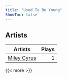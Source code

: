 ```yaml
---
title: "Used To Be Young"
ShowToc: false
---
```


## Artists
Artists | Plays 
----- | -----: 
[Miley Cyrus](/artists/miley-cyrus-42281) | 1

{{< more >}}